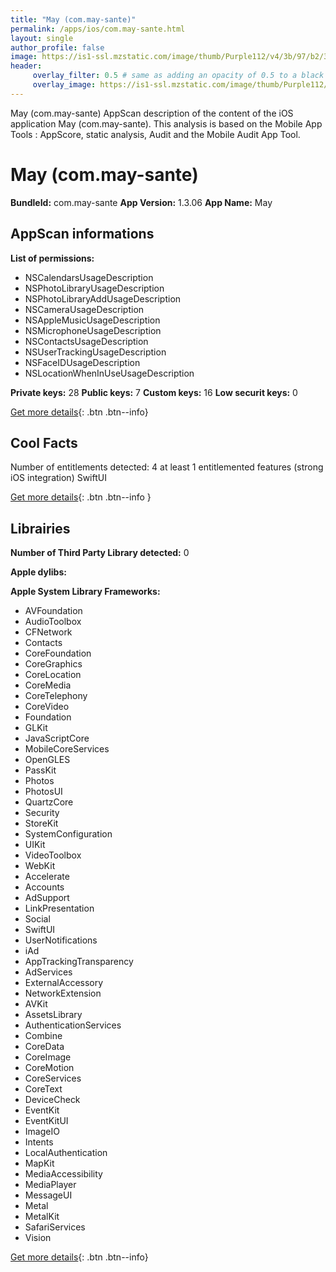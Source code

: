 ```yaml
---
title: "May (com.may-sante)"
permalink: /apps/ios/com.may-sante.html
layout: single
author_profile: false
image: https://is1-ssl.mzstatic.com/image/thumb/Purple112/v4/3b/97/b2/3b97b2ce-7156-dde2-750b-597aa8440d5b/AppIcon-0-0-1x_U007emarketing-0-0-0-7-0-0-sRGB-0-0-0-GLES2_U002c0-512MB-85-220-0-0.png/512x512bb.jpg
header: 
     overlay_filter: 0.5 # same as adding an opacity of 0.5 to a black background
     overlay_image: https://is1-ssl.mzstatic.com/image/thumb/Purple112/v4/3b/97/b2/3b97b2ce-7156-dde2-750b-597aa8440d5b/AppIcon-0-0-1x_U007emarketing-0-0-0-7-0-0-sRGB-0-0-0-GLES2_U002c0-512MB-85-220-0-0.png/512x512bb.jpg
---
```

May (com.may-sante) AppScan description of the content of the iOS application May (com.may-sante). This analysis is based on the Mobile App Tools : AppScore, static analysis, Audit and the Mobile Audit App Tool.

# May (com.may-sante)

**BundleId:** com.may-sante
**App Version:** 1.3.06
**App Name:** May


## AppScan informations 

**List of permissions:** 
- NSCalendarsUsageDescription
- NSPhotoLibraryUsageDescription
- NSPhotoLibraryAddUsageDescription
- NSCameraUsageDescription
- NSAppleMusicUsageDescription
- NSMicrophoneUsageDescription
- NSContactsUsageDescription
- NSUserTrackingUsageDescription
- NSFaceIDUsageDescription
- NSLocationWhenInUseUsageDescription
  
  
**Private keys:** 28
**Public keys:** 7
**Custom keys:** 16
**Low securit keys:** 0
  
[Get more details](/pricing.html){: .btn .btn--info}

## Cool Facts

Number of entitlements detected: 4
at least 1 entitlemented features (strong iOS integration)
SwiftUI
  
[Get more details](/pricing.html){: .btn .btn--info }

## Librairies 
**Number of Third Party Library detected:** 0


**Apple dylibs:**


**Apple System Library Frameworks:**
- AVFoundation
- AudioToolbox
- CFNetwork
- Contacts
- CoreFoundation
- CoreGraphics
- CoreLocation
- CoreMedia
- CoreTelephony
- CoreVideo
- Foundation
- GLKit
- JavaScriptCore
- MobileCoreServices
- OpenGLES
- PassKit
- Photos
- PhotosUI
- QuartzCore
- Security
- StoreKit
- SystemConfiguration
- UIKit
- VideoToolbox
- WebKit
- Accelerate
- Accounts
- AdSupport
- LinkPresentation
- Social
- SwiftUI
- UserNotifications
- iAd
- AppTrackingTransparency
- AdServices
- ExternalAccessory
- NetworkExtension
- AVKit
- AssetsLibrary
- AuthenticationServices
- Combine
- CoreData
- CoreImage
- CoreMotion
- CoreServices
- CoreText
- DeviceCheck
- EventKit
- EventKitUI
- ImageIO
- Intents
- LocalAuthentication
- MapKit
- MediaAccessibility
- MediaPlayer
- MessageUI
- Metal
- MetalKit
- SafariServices
- Vision


  
[Get more details](/pricing.html){: .btn .btn--info}

